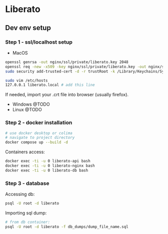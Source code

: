 # Liberato

## Dev env setup

### Step 1 - ssl/localhost setup
- MacOS
```bash
openssl genrsa -out nginx/ssl/private/liberato.key 2048
openssl req -new -x509 -key nginx/ssl/private/liberato.key -out nginx/ssl/certs/liberato.crt -days 365 -subj "/CN=liberato.local" -addext "subjectAltName=DNS:liberato.local"
sudo security add-trusted-cert -d -r trustRoot -k /Library/Keychains/System.keychain nginx/ssl/certs/liberato.crt
```
```bash
sudo vim /etc/hosts
127.0.0.1 liberato.local # add this line
```

If needed, import your .crt file into browser (usually firefox).

- Windows
@TODO
- Linux
@TODO

### Step 2 - docker installation
```bash
# use docker desktop or colima
# navigate to project directory
docker compose up --build -d
```
Containers access:
```bash
docker exec -ti -u 0 liberato-api bash
docker exec -ti -u 0 liberato-nginx bash
docker exec -ti -u 0 liberato-db bash
```

### Step 3 - database

Accessing db:
```bash
psql -U root -d liberato
```

Importing sql dump:
```bash
# from db container:
psql -U root -d liberato -f db_dumps/dump_file_name.sql
```


